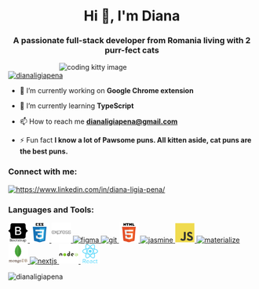 <h1 align="center">Hi 👋, I'm Diana</h1>
<h3 align="center">A passionate full-stack developer from Romania living with 2 purr-fect cats</h3>

<img align="right" alt="coding kitty image" width="400" src="[[[https://www.google.com/url?sa=i&url=https%3A%2F%2Fmystickermania.com%2Fsticker-packs%2Fcute-cats%2Fcat-laptop&psig=AOvVaw0lXe_6Q8A8qOnvWehIDzH7&ust=1689826283301000&source=images&cd=vfe&opi=89978449&ved=0CBEQjRxqFwoTCOjAvc3zmYADFQAAAAAdAAAAABAZ](https://cdn.dribbble.com/users/1787323/screenshots/15730501/media/9d5860f1323345fb8fcf07ded64cc24e.png?compress=1&resize=400x300&vertical=center)](https://static.vecteezy.com/system/resources/previews/020/153/422/original/cute-cat-working-laptop-and-writing-on-paper-cartoon-icon-illustration-animal-technology-icon-concept-isolated-premium-flat-cartoon-style-vector.jpg)](https://static.vecteezy.com/system/resources/previews/020/153/422/original/cute-cat-working-laptop-and-writing-on-paper-cartoon-icon-illustration-animal-technology-icon-concept-isolated-premium-flat-cartoon-style-vector.jpg)">

<p align="left"> <a href="https://github.com/ryo-ma/github-profile-trophy"><img src="https://github-profile-trophy.vercel.app/?username=dianaligiapena" alt="dianaligiapena" /></a> </p>

- 🔭 I’m currently working on **Google Chrome extension**

- 🌱 I’m currently learning **TypeScript**

- 📫 How to reach me **dianaligiapena@gmail.com**

- ⚡ Fun fact **I know a lot of Pawsome puns. All kitten aside, cat puns are the best puns.**

<h3 align="left">Connect with me:</h3>
<p align="left">
<a href="https://linkedin.com/in/https://www.linkedin.com/in/diana-ligia-pena/" target="blank"><img align="center" src="https://raw.githubusercontent.com/rahuldkjain/github-profile-readme-generator/master/src/images/icons/Social/linked-in-alt.svg" alt="https://www.linkedin.com/in/diana-ligia-pena/" height="30" width="40" /></a>
</p>

<h3 align="left">Languages and Tools:</h3>
<p align="left"> <a href="https://getbootstrap.com" target="_blank" rel="noreferrer"> <img src="https://raw.githubusercontent.com/devicons/devicon/master/icons/bootstrap/bootstrap-plain-wordmark.svg" alt="bootstrap" width="40" height="40"/> </a> <a href="https://www.w3schools.com/css/" target="_blank" rel="noreferrer"> <img src="https://raw.githubusercontent.com/devicons/devicon/master/icons/css3/css3-original-wordmark.svg" alt="css3" width="40" height="40"/> </a> <a href="https://expressjs.com" target="_blank" rel="noreferrer"> <img src="https://raw.githubusercontent.com/devicons/devicon/master/icons/express/express-original-wordmark.svg" alt="express" width="40" height="40"/> </a> <a href="https://www.figma.com/" target="_blank" rel="noreferrer"> <img src="https://www.vectorlogo.zone/logos/figma/figma-icon.svg" alt="figma" width="40" height="40"/> </a> <a href="https://git-scm.com/" target="_blank" rel="noreferrer"> <img src="https://www.vectorlogo.zone/logos/git-scm/git-scm-icon.svg" alt="git" width="40" height="40"/> </a> <a href="https://www.w3.org/html/" target="_blank" rel="noreferrer"> <img src="https://raw.githubusercontent.com/devicons/devicon/master/icons/html5/html5-original-wordmark.svg" alt="html5" width="40" height="40"/> </a> <a href="https://jasmine.github.io/" target="_blank" rel="noreferrer"> <img src="https://www.vectorlogo.zone/logos/jasmine/jasmine-icon.svg" alt="jasmine" width="40" height="40"/> </a> <a href="https://developer.mozilla.org/en-US/docs/Web/JavaScript" target="_blank" rel="noreferrer"> <img src="https://raw.githubusercontent.com/devicons/devicon/master/icons/javascript/javascript-original.svg" alt="javascript" width="40" height="40"/> </a> <a href="https://materializecss.com/" target="_blank" rel="noreferrer"> <img src="https://raw.githubusercontent.com/prplx/svg-logos/5585531d45d294869c4eaab4d7cf2e9c167710a9/svg/materialize.svg" alt="materialize" width="40" height="40"/> </a> <a href="https://www.mongodb.com/" target="_blank" rel="noreferrer"> <img src="https://raw.githubusercontent.com/devicons/devicon/master/icons/mongodb/mongodb-original-wordmark.svg" alt="mongodb" width="40" height="40"/> </a> <a href="https://nextjs.org/" target="_blank" rel="noreferrer"> <img src="https://cdn.worldvectorlogo.com/logos/nextjs-2.svg" alt="nextjs" width="40" height="40"/> </a> <a href="https://nodejs.org" target="_blank" rel="noreferrer"> <img src="https://raw.githubusercontent.com/devicons/devicon/master/icons/nodejs/nodejs-original-wordmark.svg" alt="nodejs" width="40" height="40"/> </a> <a href="https://reactjs.org/" target="_blank" rel="noreferrer"> <img src="https://raw.githubusercontent.com/devicons/devicon/master/icons/react/react-original-wordmark.svg" alt="react" width="40" height="40"/> </a> </p>

<p><img align="center" src="https://github-readme-stats.vercel.app/api/top-langs?username=dianaligiapena&show_icons=true&locale=en&layout=compact" alt="dianaligiapena" /></p>
